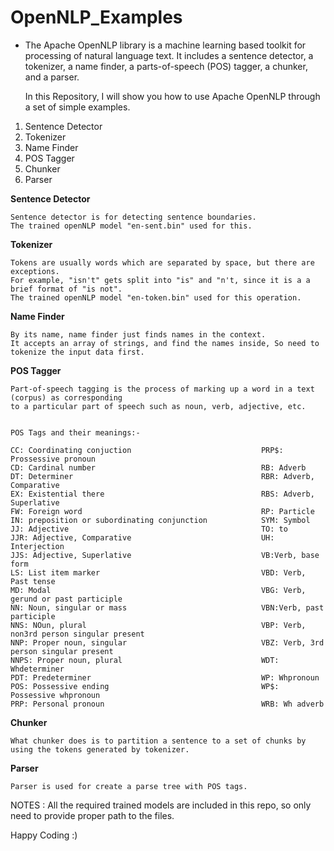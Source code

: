 # OpenNLP_Examples

* The Apache OpenNLP library is a machine learning based toolkit for processing of natural language text. It includes a sentence detector, a tokenizer, a name finder, a parts-of-speech (POS) tagger, a chunker, and a parser.

  In this Repository, I will show you how to use Apache OpenNLP through a set of simple examples.

1. Sentence Detector
2. Tokenizer
3. Name Finder
4. POS Tagger
5. Chunker
6. Parser



**Sentence Detector**

    Sentence detector is for detecting sentence boundaries.
    The trained openNLP model "en-sent.bin" used for this.
    
    
**Tokenizer**

    Tokens are usually words which are separated by space, but there are exceptions. 
    For example, "isn't" gets split into "is" and "n't, since it is a a brief format of "is not".
    The trained openNLP model "en-token.bin" used for this operation. 


**Name Finder**

    By its name, name finder just finds names in the context.
    It accepts an array of strings, and find the names inside, So need to tokenize the input data first.


**POS Tagger**
    
    Part-of-speech tagging is the process of marking up a word in a text (corpus) as corresponding
    to a particular part of speech such as noun, verb, adjective, etc.


    POS Tags and their meanings:-
    
    CC: Coordinating conjuction                             PRP$: Prossessive pronoun
    CD: Cardinal number                                     RB: Adverb
    DT: Determiner                                          RBR: Adverb, Comparative
    EX: Existential there                                   RBS: Adverb, Superlative
    FW: Foreign word                                        RP: Particle
    IN: preposition or subordinating conjunction            SYM: Symbol
    JJ: Adjective                                           TO: to
    JJR: Adjective, Comparative                             UH: Interjection
    JJS: Adjective, Superlative                             VB:Verb, base form
    LS: List item marker                                    VBD: Verb, Past tense
    MD: Modal                                               VBG: Verb, gerund or past participle
    NN: Noun, singular or mass                              VBN:Verb, past participle
    NNS: NOun, plural                                       VBP: Verb, non3rd person singular present
    NNP: Proper noun, singular                              VBZ: Verb, 3rd person singular present
    NNPS: Proper noun, plural                               WDT: Whdeterminer
    PDT: Predeterminer                                      WP: Whpronoun
    POS: Possessive ending                                  WP$: Possessive whpronoun
    PRP: Personal pronoun                                   WRB: Wh adverb
    
   
    
**Chunker**
    
    What chunker does is to partition a sentence to a set of chunks by using the tokens generated by tokenizer.
    
    
**Parser**
    
    Parser is used for create a parse tree with POS tags.




NOTES : All the required trained models are included in this repo, so only need to provide proper path to the files.



 
 Happy Coding :)